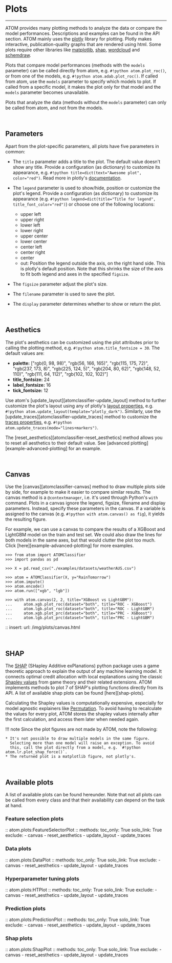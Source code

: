 # Plots
-------

ATOM provides many plotting methods to analyze the data or compare the
model performances. Descriptions and examples can be found in the API
section. ATOM mainly uses the [plotly](https://plotly.com/python/) library
for plotting. Plotly makes interactive, publication-quality graphs that
are rendered using html. Some plots require other libraries like
[matplotlib](https://matplotlib.org/), [shap](https://github.com/slundberg/shap),
[wordcloud](http://amueller.github.io/word_cloud/) and [schemdraw](https://schemdraw.readthedocs.io/en/latest/).

Plots that compare model performances (methods with the `models`
parameter) can be called directly from atom, e.g. `#!python atom.plot_roc()`,
or from one of the models, e.g. `#!python atom.adab.plot_roc()`. If called from
atom, use the `models` parameter to specify which models to plot. If
called from a specific model, it makes the plot only for that model and
the `models` parameter becomes unavailable.

Plots that analyze the data (methods without the `models` parameter)
can only be called from atom, and not from the models.

<br>

## Parameters

Apart from the plot-specific parameters, all plots have five parameters
in common:

* The `title` parameter adds a title to the plot. The default value doesn't
  show any title. Provide a configuration (as dictionary) to customize its
  appearance, e.g. `#!python title=dict(text="Awesome plot", color="red")`.
  Read more in plotly's [documentation](https://plotly.com/python/figure-labels/).
* The `legend` parameter is used to show/hide, position or customize the
  plot's legend. Provide a configuration (as dictionary) to customize its
  appearance (e.g. `#!python legend=dict(title="Title for legend", title_font_color="red")`)
  or choose one of the following locations:

    - upper left
    - upper right
    - lower left
    - lower right
    - upper center
    - lower center
    - center left
    - center right
    - center
    - out: Position the legend outside the axis, on the right hand side. This
      is plotly's default position. Note that this shrinks the size of the axis
      to fit both legend and axes in the specified `figsize`.

* The `figsize` parameter adjust the plot's size.
* The `filename` parameter is used to save the plot.
* The `display` parameter determines whether to show or return the plot.

<br>

## Aesthetics

The plot's aesthetics can be customized using the plot attributes prior
to calling the plotting method, e.g. `#!python atom.title_fontsize = 30`.
The default values are:

* **palette:** ["rgb(0, 98, 98)", "rgb(56, 166, 165)", "rgb(115, 175, 72)",
  "rgb(237, 173, 8)", "rgb(225, 124, 5)", "rgb(204, 80, 62)", "rgb(148, 52, 110)",
  "rgb(111, 64, 112)", "rgb(102, 102, 102)"]
* **title_fontsize:** 24
* **label_fontsize:** 16
* **tick_fontsize:** 12

Use atom's [update_layout][atomclassifier-update_layout] method to further
customize the plot's layout using any of plotly's [layout properties](https://plotly.com/python/reference/layout/),
e.g. `#!python atom.update_layout(template="plotly_dark")`. Similarly, use
the [update_traces][atomclassifier-update_traces] method to customize the
[traces properties](https://plotly.com/python/reference/scatter/), e.g.
`#!python atom.update_traces(mode="lines+markers")`.

The [reset_aesthetics][atomclassifier-reset_aesthetics] method allows you
to reset all aesthetics to their default value. See [advanced plotting][example-advanced-plotting]
for an example.

<br>

## Canvas

Use the [canvas][atomclassifier-canvas] method to draw multiple plots side
by side, for example to make it easier to compare similar results. The canvas
method is a `@contextmanager`, i.e. it's used through Python's `with` command.
Plots in a canvas ignore the legend, figsize, filename and display parameters.
Instead, specify these parameters in the canvas. If a variable is assigned to
the canvas (e.g. `#!python with atom.canvas() as fig`), it yields the resulting figure.

For example, we can use a canvas to compare the results of a XGBoost and
LightGBM model on the train and test set. We could also draw the lines for
both models in the same axes, but that would clutter the plot too much.
Click [here][example-advanced-plotting] for more examples.

```pycon
>>> from atom import ATOMClassifier
>>> import pandas as pd

>>> X = pd.read_csv("./examples/datasets/weatherAUS.csv")

>>> atom = ATOMClassifier(X, y="RainTomorrow")
>>> atom.impute()
>>> atom.encode()
>>> atom.run(["xgb", "lgb"])

>>> with atom.canvas(2, 2, title="XGBoost vs LightGBM"):
...     atom.xgb.plot_roc(dataset="both", title="ROC - XGBoost")
...     atom.lgb.plot_roc(dataset="both", title="ROC - LightGBM")
...     atom.xgb.plot_prc(dataset="both", title="PRC - XGBoost")
...     atom.lgb.plot_prc(dataset="both", title="PRC - LightGBM")

```

:: insert:
    url: /img/plots/canvas.html

<br>

## SHAP

The [SHAP](https://github.com/slundberg/shap) (SHapley Additive exPlanations)
python package uses a game theoretic approach to explain the output of
any machine learning model. It connects optimal credit allocation with
local explanations using the classic [Shapley values](https://en.wikipedia.org/wiki/Shapley_value)
from game theory and their related extensions. ATOM implements methods
to plot 7 of SHAP's plotting functions directly from its API. A list of
available shap plots can be found [here][shap-plots].

Calculating the Shapley values is computationally expensive, especially
for model agnostic explainers like [Permutation](https://shap.readthedocs.io/en/latest/generated/shap.explainers.Permutation.html).
To avoid having to recalculate the values for every plot, ATOM stores
the shapley values internally after the first calculation, and access
them later when needed again.

!!! note
    Since the plot figures are not made by ATOM, note the following:

    * It's not possible to draw multiple models in the same figure.
      Selecting more than one model will raise an exception. To avoid
      this, call the plot directly from a model, e.g. `#!python atom.lr.plot_shap_force()`.
    * The returned plot is a matplotlib figure, not plotly's.

<br>

## Available plots

A list of available plots can be found hereunder. Note that not all
plots can be called from every class and that their availability can
depend on the task at hand.

### Feature selection plots

:: atom.plots:FeatureSelectorPlot
    :: methods:
        toc_only: True
        solo_link: True
        exclude:
            - canvas
            - reset_aesthetics
            - update_layout
            - update_traces

### Data plots

:: atom.plots:DataPlot
    :: methods:
        toc_only: True
        solo_link: True
        exclude:
            - canvas
            - reset_aesthetics
            - update_layout
            - update_traces

### Hyperparameter tuning plots

:: atom.plots:HTPlot
    :: methods:
        toc_only: True
        solo_link: True
        exclude:
            - canvas
            - reset_aesthetics
            - update_layout
            - update_traces

### Prediction plots

:: atom.plots:PredictionPlot
    :: methods:
        toc_only: True
        solo_link: True
        exclude:
            - canvas
            - reset_aesthetics
            - update_layout
            - update_traces

### Shap plots

:: atom.plots:ShapPlot
    :: methods:
        toc_only: True
        solo_link: True
        exclude:
            - canvas
            - reset_aesthetics
            - update_layout
            - update_traces
